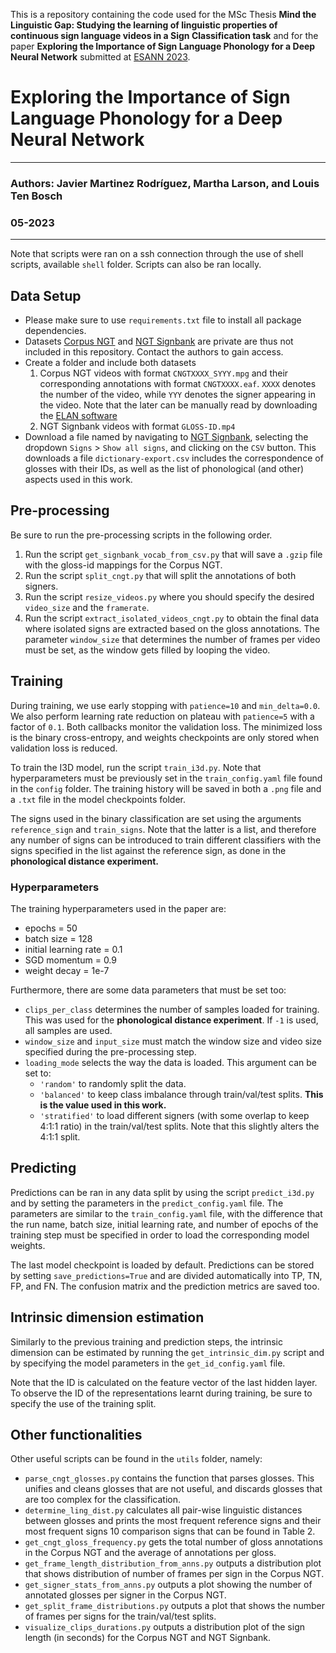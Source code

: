 This is a repository containing the code used for the MSc Thesis 
**Mind the Linguistic Gap: Studying the learning of linguistic properties
of continuous sign language videos in a Sign Classification task**
and for the paper **Exploring the Importance of Sign Language Phonology for a 
Deep Neural Network** submitted at [ESANN 2023](https://www.esann.org/).

# Exploring the Importance of Sign Language Phonology for a Deep Neural Network

---

### Authors: Javier Martinez Rodríguez, Martha Larson, and Louis Ten Bosch

### 05-2023

---

Note that scripts were ran on a ssh connection through the use of shell scripts, available
`shell` folder. Scripts can also be ran locally.

## Data Setup

- Please make sure to use `requirements.txt` file to install all package dependencies.
- Datasets [Corpus NGT](https://www.corpusngt.nl/) and [NGT Signbank](https://signbank.cls.ru.nl/) are private are
thus not included in this repository. Contact the authors to gain access.
- Create a folder and include both datasets
  1. Corpus NGT videos with format `CNGTXXXX_SYYY.mpg` and their corresponding annotations with format 
  `CNGTXXXX.eaf`. `XXXX` denotes the number of the video, while `YYY` denotes the signer appearing in the video. 
  Note that the later can be manually read by downloading the [ELAN software](https://archive.mpi.nl/tla/elan/download) 
  2. NGT Signbank videos with format `GLOSS-ID.mp4`
- Download a file named by navigating to [NGT Signbank](https://signbank.cls.ru.nl/), selecting the dropdown
`Signs` > `Show all signs`, and clicking on the `CSV` button. This downloads a file `dictionary-export.csv`
includes the correspondence of glosses with their IDs, as well as the list of phonological
(and other) aspects used in this work.

## Pre-processing

Be sure to run the pre-processing scripts in the following order.

1. Run the script `get_signbank_vocab_from_csv.py` that will save a `.gzip` file with the gloss-id mappings
for the Corpus NGT.
2. Run the script `split_cngt.py` that will split the annotations of both signers.
3. Run the script `resize_videos.py` where you should specify the desired `video_size` and the `framerate`.
4. Run the script `extract_isolated_videos_cngt.py` to obtain the final data where isolated signs are
extracted based on the gloss annotations. The parameter `window_size` that determines the number of frames
per video must be set, as the window gets filled by looping the video.

## Training

During training, we use early stopping with ``patience=10`` and ``min_delta=0.0``. We also perform learning rate reduction
on plateau with ``patience=5`` with a factor of `0.1`. Both callbacks monitor the validation loss. 
The minimized loss is the binary cross-entropy, and weights checkpoints are only stored when validation loss is reduced.

To train the I3D model, run the script `train_i3d.py`. Note that hyperparameters must be previously
set in the `train_config.yaml` file found in the `config` folder. The training history will be saved
in both a `.png` file and a `.txt` file in the model checkpoints folder.

The signs used in the binary classification are set using the arguments ``reference_sign`` and `train_signs`.
Note that the latter is a list, and therefore any number of signs can be introduced to train different 
classifiers with the signs specified in the list against the reference sign, as done in the 
**phonological distance experiment.**

### Hyperparameters

The training hyperparameters used in the paper are:
- epochs = 50
- batch size = 128
- initial learning rate = 0.1
- SGD momentum = 0.9
- weight decay = 1e-7

Furthermore, there are some data parameters that must be set too:
- `clips_per_class` determines the number of samples loaded for training. This was used for
the **phonological distance experiment**. If `-1` is used, all
samples are used.
- `window_size` and `input_size` must match the window size and video size specified 
during the pre-processing step.
- `loading_mode` selects the way the data is loaded. This argument can be set to:
  - `'random'` to randomly split the data.
  - `'balanced'` to keep class imbalance through train/val/test splits. **This is the value used in this work.**
  - `'stratified'` to load different signers (with some overlap to keep 4:1:1 ratio) in the 
  train/val/test splits. Note that this slightly alters the 4:1:1 split. 

## Predicting

Predictions can be ran in any data split by using the script ``predict_i3d.py`` and by setting the 
parameters in the ``predict_config.yaml`` file. The parameters are similar to the `train_config.yaml` file,
with the difference that the run name, batch size, initial learning rate, and number of epochs of the training
step must be specified in order to load the corresponding model weights. 

The last model checkpoint is loaded by default. Predictions can be stored by setting ``save_predictions=True`` and are divided
automatically into TP, TN, FP, and FN. The confusion matrix and the prediction metrics are saved too.

## Intrinsic dimension estimation

Similarly to the previous training and prediction steps, the intrinsic dimension can be estimated by 
running the ``get_intrinsic_dim.py`` script and by specifying the model parameters in the `get_id_config.yaml` file.

Note that the ID is calculated on the feature vector of the last hidden layer. To observe the ID of the representations
learnt during training, be sure to specify the use of the training split.

## Other functionalities

Other useful scripts can be found in the ``utils`` folder, namely:

- ``parse_cngt_glosses.py`` contains the function that parses glosses. This unifies and cleans glosses
that are not useful, and discards glosses that are too complex for the classification.
- ``determine_ling_dist.py`` calculates all pair-wise linguistic distances between glosses and prints
the most frequent reference signs and their most frequent signs 10 comparison signs that can be found in
Table 2.
- ``get_cngt_gloss_frequency.py`` gets the total number of gloss annotations in the Corpus NGT and the
average of annotations per gloss.
- ``get_frame_length_distribution_from_anns.py`` outputs a distribution plot that shows distribution
of number of frames per sign in the Corpus NGT.
- ``get_signer_stats_from_anns.py`` outputs a plot showing the number of annotated glosses per signer
in the Corpus NGT.
- ``get_split_frame_distributions.py`` outputs a plot that shows the number of frames per signs for
the train/val/test splits.
- ``visualize_clips_durations.py`` outputs a distribution plot of the sign length (in seconds) for 
the Corpus NGT and NGT Signbank.



